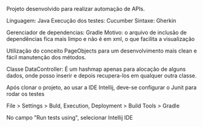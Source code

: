 Projeto desenvolvido para realizar automação de APIs.

Linguagem: Java
Execução dos testes: Cucumber
Sintaxe: Gherkin

Gerenciador de dependencias: Gradle 
Motivo: o arquivo de inclusão de dependências fica mais limpo e não é em xml, o que facilita a visualização

Utilização do conceito PageObjects para um desenvolvimento mais clean e fácil manutenção dos métodos.

Classe DataController: É um hashmap apenas para alocação de alguns dados, onde posso inserir e depois recupera-los em qualquer outra classe.

Após clonar o projeto, ao usar a IDE Intellij, deve-se configurar o Junit para rodar os testes

File > Settings > Buld, Execution, Deployment > Build Tools > Gradle 

No campo "Run tests using", selecionar Intellij IDE

